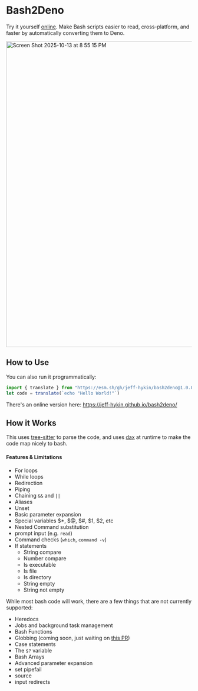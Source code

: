 # Bash2Deno

Try it yourself [online](https://jeff-hykin.github.io/bash2deno/). Make Bash scripts easier to read, cross-platform, and faster by automatically converting them to Deno.

<img width="1461" height="827" alt="Screen Shot 2025-10-13 at 8 55 15 PM" src="https://github.com/user-attachments/assets/983a310a-c570-4f5c-950a-56e974232be1" />

## How to Use

You can also run it programmatically:

```js
import { translate } from "https://esm.sh/gh/jeff-hykin/bash2deno@1.0.0/main/api.js"
let code = translate(`echo "Hello World!"`)
```

There's an online version here: https://jeff-hykin.github.io/bash2deno/

## How it Works

This uses [tree-sitter](https://tree-sitter.github.io/tree-sitter/) to parse the code, and uses [dax](https://github.com/dsherret/dax) at runtime to make the code map nicely to bash.


#### Features & Limitations

- For loops
- While loops
- Redirection
- Piping
- Chaining `&&` and `||`
- Aliases
- Unset
- Basic parameter expansion
- Special variables $*, $@, $#, $1, $2, etc
- Nested Command substitution
- prompt input (e.g. `read`)
- Command checks (`which`, `command -v`)
- If statements
    - String compare
    - Number compare
    - Is executable
    - Is file
    - Is directory
    - String empty 
    - String not empty
    

While most bash code will work, there are a few things that are not currently supported:

- Heredocs
- Jobs and background task management
- Bash Functions
- Globbing (coming soon, just waiting on [this PR](https://github.com/dsherret/dax/pull/338))
- Case statements
- The `$?` variable
- Bash Arrays
- Advanced parameter expansion
- set pipefail
- source
- input redirects
